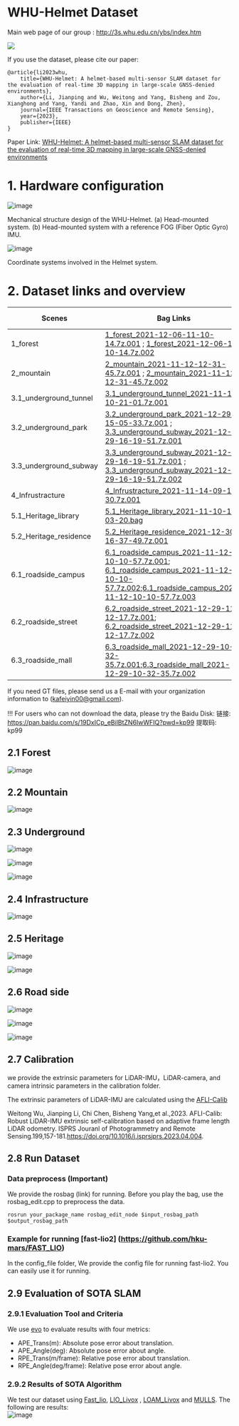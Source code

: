 # WHU-Helmet Dataset

Main web page of our group : http://3s.whu.edu.cn/ybs/index.htm

![](https://pic.imgdb.cn/item/62b0366d0947543129e8cb24.jpg)

If you use the dataset, please cite our paper:

```
@article{li2023whu,
    title={WHU-Helmet: A helmet-based multi-sensor SLAM dataset for the evaluation of real-time 3D mapping in large-scale GNSS-denied environments},
    author={Li, Jianping and Wu, Weitong and Yang, Bisheng and Zou, Xianghong and Yang, Yandi and Zhao, Xin and Dong, Zhen},
    journal={IEEE Transactions on Geoscience and Remote Sensing},
    year={2023},
    publisher={IEEE}
}
```


Paper Link:
[ WHU-Helmet: A helmet-based multi-sensor SLAM dataset for the evaluation of real-time 3D mapping in large-scale GNSS-denied environments](https://ieeexplore.ieee.org/document/10123040/authors#authors)

# 1. Hardware configuration 

![image](https://user-images.githubusercontent.com/52630624/229660634-67254e65-dd60-4ed4-bc42-d0b896cfe5c8.png)

Mechanical structure design of the WHU-Helmet. (a) Head-mounted system. (b) Head-mounted system with a reference FOG (Fiber Optic Gyro) IMU.

![image](https://user-images.githubusercontent.com/52630624/229660876-3a5f2655-56f1-4bcf-93ca-6f520a5871c6.png)

Coordinate systems involved in the Helmet system.

# 2. Dataset links and overview

| Scenes | Bag Links | Scanner Type |
|--|--|--|
| 1_forest | [1_forest_2021-12-06-11-10-14.7z.001](https://researchdata.ntu.edu.sg/api/access/datafile/111016) ; [1_forest_2021-12-06-11-10-14.7z.002](https://researchdata.ntu.edu.sg/api/access/datafile/111015)|Livox Mid70
| 2_mountain | [2_mountain_2021-11-12-12-31-45.7z.001](https://researchdata.ntu.edu.sg/api/access/datafile/111018) ; [2_mountain_2021-11-12-12-31-45.7z.002](https://researchdata.ntu.edu.sg/api/access/datafile/111017)|Livox Mid70
|3.1_underground_tunnel|[3.1_underground_tunnel_2021-11-14-10-21-01.7z.001](https://researchdata.ntu.edu.sg/api/access/datafile/111019)|Livox Mid70
|3.2_underground_park|[3.2_underground_park_2021-12-29-15-05-33.7z.001](https://researchdata.ntu.edu.sg/api/access/datafile/111022) ; [3.3_underground_subway_2021-12-29-16-19-51.7z.001](https://researchdata.ntu.edu.sg/api/access/datafile/111021)|Livox AVIA
|3.3_underground_subway|[3.3_underground_subway_2021-12-29-16-19-51.7z.001](https://researchdata.ntu.edu.sg/api/access/datafile/111021) ; [3.3_underground_subway_2021-12-29-16-19-51.7z.002](https://researchdata.ntu.edu.sg/api/access/datafile/111020)|Livox AVIA
|4_Infrustracture|[4_Infrustracture_2021-11-14-09-18-30.7z.001](https://researchdata.ntu.edu.sg/api/access/datafile/111014)|Livox Mid70
|5.1_Heritage_library|[5.1_Heritage_library_2021-11-10-16-03-20.bag](https://researchdata.ntu.edu.sg/api/access/datafile/110602)|Livox Mid70
|5.2_Heritage_residence|[5.2_Heritage_residence_2021-12-30-16-37-49.7z.001](https://researchdata.ntu.edu.sg/api/access/datafile/111010)|Livox AVIA
|6.1_roadside_campus|[6.1_roadside_campus_2021-11-12-10-10-57.7z.001](https://researchdata.ntu.edu.sg/api/access/datafile/111011); [6.1_roadside_campus_2021-11-12-10-10-57.7z.002](https://researchdata.ntu.edu.sg/api/access/datafile/111012);[6.1_roadside_campus_2021-11-12-10-10-57.7z.003](https://researchdata.ntu.edu.sg/api/access/datafile/111013)|Livox Mid70
|6.2_roadside_street|[6.2_roadside_street_2021-12-29-11-12-17.7z.001](https://researchdata.ntu.edu.sg/api/access/datafile/111024); [6.2_roadside_street_2021-12-29-11-12-17.7z.002](https://researchdata.ntu.edu.sg/api/access/datafile/111025)|Livox AVIA
|6.3_roadside_mall|[6.3_roadside_mall_2021-12-29-10-32-35.7z.001](https://researchdata.ntu.edu.sg/api/access/datafile/112272);[6.3_roadside_mall_2021-12-29-10-32-35.7z.002](https://researchdata.ntu.edu.sg/api/access/datafile/112271)|Livox AVIA


If you need GT files, please send us a E-mail with your organization information to (kafeiyin00@gmail.com).  

!!! For users who can not download the data, please try the Baidu Disk: 链接: https://pan.baidu.com/s/19DxICp_eBilBtZN6IwWFIQ?pwd=kp99 提取码: kp99


## 2.1 Forest

![image](https://user-images.githubusercontent.com/52630624/229661132-b2f69659-47d2-4a15-85f2-8bad25b7edf6.png)

## 2.2 Mountain

![image](https://user-images.githubusercontent.com/52630624/229661157-c8d47a0c-deee-4c66-a616-f0df8d261f08.png)

## 2.3 Underground

![image](https://user-images.githubusercontent.com/52630624/229661197-8c3d84d6-1174-4b79-8382-8809972fe070.png)

![image](https://user-images.githubusercontent.com/52630624/229661222-0f3ba1a7-fa16-48f2-afdf-9ac6446b0ee8.png)

![image](https://user-images.githubusercontent.com/52630624/229661235-6b9b8a92-0e96-43f9-85bb-c389539ad8e0.png)

## 2.4 Infrastructure

![image](https://user-images.githubusercontent.com/52630624/229661266-0b8174c3-513c-4b2d-aece-797533f24a3d.png)

## 2.5 Heritage 

![image](https://user-images.githubusercontent.com/52630624/229661281-ec456620-8a16-40c0-adea-c496c41b8be0.png)

![image](https://user-images.githubusercontent.com/52630624/229661290-13c4f0b7-65f2-4fbb-8e09-ba28d72878fb.png)

## 2.6 Road side

![image](https://user-images.githubusercontent.com/52630624/229661320-a8e3a589-ec62-480c-89c1-bf54cd8778d7.png)

![image](https://user-images.githubusercontent.com/52630624/229661335-a2c742c5-b4c6-46d9-9f83-e0ce55e3eec6.png)

![image](https://user-images.githubusercontent.com/52630624/229661344-45ffc3fe-e494-431b-8d03-3dbdd49bc300.png)

## 2.7 Calibration
we provide the extrinsic parameters for LiDAR-IMU，LiDAR-camera, and camera intrinsic parameters in the calibration folder.

The extrinsic parameters of LiDAR-IMU are calculated using the [AFLI-Calib](https://www.sciencedirect.com/science/article/pii/S092427162300093X) 

Weitong Wu, Jianping Li, Chi Chen, Bisheng Yang,et al.,2023. AFLI-Calib: Robust LiDAR-IMU extrinsic self-calibration based on adaptive frame length LiDAR odometry. ISPRS Jouranl of Photogrammetry and Remote Sensing.199,157-181.https://doi.org/10.1016/j.isprsjprs.2023.04.004.

## 2.8 Run Dataset
### Data preprocess (Important)
We provide the rosbag (link) for running. Before you play the bag, use the rosbag_edit.cpp
to preprocess the data.


`rosrun your_package_name rosbag_edit_node $input_rosbag_path $output_rosbag_path
`
### Example for running [fast-lio2] (https://github.com/hku-mars/FAST_LIO)
In the config_file folder, We provide the config file  for running fast-lio2. You can easily use it for running.




## 2.9 Evaluation of SOTA SLAM
### 2.9.1 Evaluation Tool and Criteria 
We use [evo](https://github.com/MichaelGrupp/evo) to evaluate results with four metrics:  
* APE_Trans(m): Absolute pose error about translation.
* APE_Angle(deg): Absolute pose error about angle.
* RPE_Trans(m/frame): Relative pose error about translation.
* RPE_Angle(deg/frame): Relative pose error about angle.
### 2.9.2 Results of SOTA Algorithm
We test our dataset using [Fast_lio](https://github.com/hku-mars/FAST_LIO), [LIO_Livox](https://github.com/Livox-SDK/LIO-Livox) , [LOAM_Livox](https://github.com/hku-mars/loam_livox) and [MULLS](https://github.com/YuePanEdward/MULLS). The following are results:								
![image](https://user-images.githubusercontent.com/52630624/199044683-ebec2893-fd60-42a1-a96d-fada7ea65fee.png)









